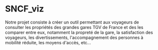 # SNCF_viz

Notre projet consiste à créer un outil permettant aux voyageurs de consulter les propriétés des grandes gares TGV de France et des les comparer entre eux, notamment la propreté de la gare, la satisfaction des voyageurs, les divertissements, l'accompagnement des personnes à mobilité réduite, les moyens d'accès, etc...

